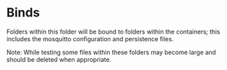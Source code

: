 Binds
=====

Folders within this folder will be bound to folders within the containers; this includes the mosquitto
configuration and persistence files.

Note: While testing some files within these folders may become large and should be deleted when appropriate.